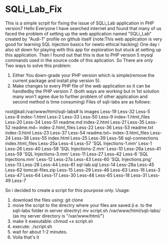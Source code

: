 # SQLi_Lab_Fix
This is a simple scrpit for fixing the issue of SQLi_Lab application in PHP version7
Hello Everyone I have searched internet and found that many of us faced the problem of setting up the web application
named "SQLi_Lab" created by "Audi-1" profile on github itself
{note:This web application is very good for learning SQL injection basics for newto ethical hacking}
One day i also sit down for playing with this app for exploration but stuck at setting up this application.
Than I found out that this is due to PHP version 5 mysql commands used in the source code of this aplication.
So There are only Two ways to solve this problem:
1. Either You down-grade your PHP version which is simple(remove the current package and install php version 5).
2. Make changes to every PHP file of the web application so it can be handledby the PHP version 7.
(both ways are working but in 1st solution many won't agree due to further problem of other application and second method is time consuming)
Files of sqli-labs are as follows:


root@kali:/var/www/html/sqli-labs# ls
 images               Less-19    Less-32   Less-5    Less-8
 index-1.html         Less-2     Less-33   Less-50   Less-9
 index-1.html_files   Less-20    Less-34   Less-51   readme.md
 index-2.html         Less-21    Less-35   Less-52   readme.md~
 index-2.html_files   Less-22    Less-36   Less-53   readme.txt
 index-3.html         Less-23    Less-37   Less-54   readme.txt~
 index-3.html_files   Less-24    Less-38   Less-55 
 index.html           Less-25    Less-39   Less-56   sql-connections
 index.html_files     Less-25a   Less-4    Less-57  'SQL Injections-1.mm'
 Less-1               Less-26    Less-40   Less-58  'SQL Injections-2.mm'
 Less-10              Less-26a   Less-41   Less-59  'SQL Injections-3.mm'
 Less-11              Less-27    Less-42   Less-6   'SQL Injections.mm'
 Less-12              Less-27a   Less-43   Less-60  'SQL Injections.png'
 Less-13              Less-28    Less-44   Less-61   sql-lab.sql
 Less-14              Less-28a   Less-45   Less-62   tomcat-files.zip
 Less-15              Less-29    Less-46   Less-63
 Less-16              Less-3     Less-47   Less-64
 Less-17              Less-30    Less-48   Less-65
 Less-18              Less-31    Less-49   Less-7


So i decided to create a script for this pourpose only.
Usage:
1. download the files using:
  git clone 
2. move the script to the directry where your files are saved.(i.e. to the sqli-labs folder in server directry)
  mv script.sh /var/www/html/sqli-labs/ (as my server directory is "/var/www/html/")
3. make it exexutable:
  chmod +x script.sh
4. execute:
  ./script.sh
5. wait for about 1-2 minutes.
6. Voila that's it
